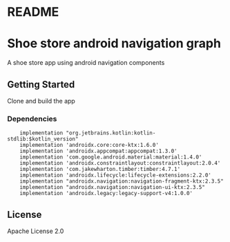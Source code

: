 # README 



# Shoe store android navigation graph

A shoe store app using android navigation components

## Getting Started

Clone and build the app

### Dependencies

```
    implementation "org.jetbrains.kotlin:kotlin-stdlib:$kotlin_version"
    implementation 'androidx.core:core-ktx:1.6.0'
    implementation 'androidx.appcompat:appcompat:1.3.0'
    implementation 'com.google.android.material:material:1.4.0'
    implementation 'androidx.constraintlayout:constraintlayout:2.0.4'
    implementation 'com.jakewharton.timber:timber:4.7.1'
    implementation 'androidx.lifecycle:lifecycle-extensions:2.2.0'
    implementation "androidx.navigation:navigation-fragment-ktx:2.3.5"
    implementation "androidx.navigation:navigation-ui-ktx:2.3.5"
    implementation 'androidx.legacy:legacy-support-v4:1.0.0'
```

## License
Apache License 2.0